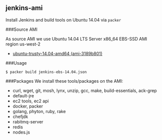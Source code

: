 ## jenkins-ami
Install Jenkins and build tools on Ubuntu 14.04 via `packer`


###Source AMI

As source AMI we use Ubuntu 14.04 LTS Server x86_64 EBS-SSD AMI region
us-west-2 
 + [ubuntu-trusty-14.04-amd64 (ami-3189b801)](http://cloud-images.ubuntu.com/locator/ec2/) 

###Usage

```
$ packer build jenkins-ebs-14.04.json
```

###Packages
We install these tools/packages on the AMI:
 + curl, wget, git, mosh, lynx, unzip, gcc, make, build-essentials,
   ack-grep
 + default-jre 
 + ec2 tools, ec2 api
 + docker, packer
 + golang, phyton, ruby, rake 
 + chefjdk
 + rabitmq-server
 + redis
 + nodes.js

